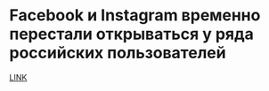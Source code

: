 # Facebook и Instagram временно перестали открываться у ряда российских пользователей



[LINK](https://varlamov.ru/2794637.html)